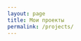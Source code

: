 ```yaml
---
layout: page
title: Мои проекты
permalink: /projects/
---
```


<div>
    <div class="github-widget" data-repo="dotenv-linter/dotenv-linter"></div>
    <div class="github-widget" data-repo="mgrachev/gastly"></div>
    <div class="github-widget" data-repo="mgrachev/capistrano-hanami"></div>
    <div class="github-widget" data-repo="mgrachev/mina-hanami"></div>
    <div class="github-widget" data-repo="reviewdog/action-rubocop"></div>
    <div class="github-widget" data-repo="reviewdog/action-hadolint"></div>
    <div class="github-widget" data-repo="reviewdog/action-brakeman"></div>
    <div class="github-widget" data-repo="reviewdog/action-reek"></div>
    <div class="github-widget" data-repo="dotenv-linter/action-dotenv-linter"></div>
</div>

